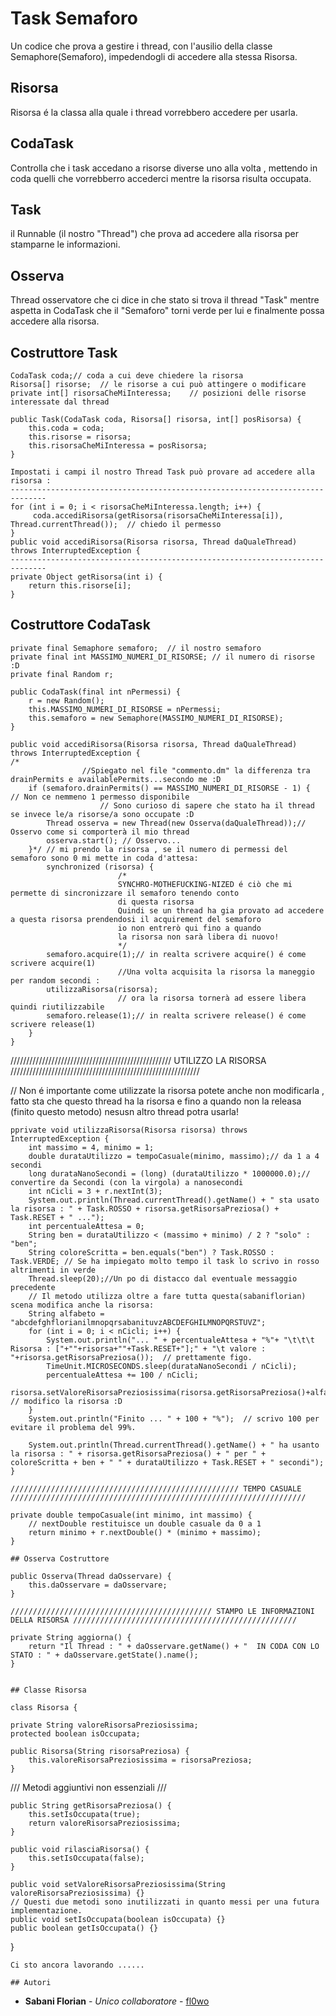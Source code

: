 # Task Semaforo

Un codice che prova a gestire i thread, con l'ausilio della classe Semaphore(Semaforo), impedendogli di accedere alla stessa Risorsa.

## Risorsa

Risorsa é la classa alla quale i thread vorrebbero accedere per usarla.

## CodaTask 

Controlla che i task accedano a risorse diverse uno alla volta , mettendo in coda quelli che vorrebberro accederci mentre la risorsa 
risulta occupata.

## Task

il Runnable (il nostro "Thread") che prova ad accedere alla risorsa per stamparne le informazioni.

## Osserva

Thread osservatore che ci dice in che stato si trova il thread "Task" mentre aspetta in CodaTask che il "Semaforo" torni verde per lui
e finalmente possa accedere alla risorsa.

## Costruttore Task

    CodaTask coda;// coda a cui deve chiedere la risorsa
    Risorsa[] risorse;  // le risorse a cui può attingere o modificare
    private int[] risorsaCheMiInteressa;    // posizioni delle risorse interessate dal thread

    public Task(CodaTask coda, Risorsa[] risorsa, int[] posRisorsa) {
        this.coda = coda;
        this.risorse = risorsa;
        this.risorsaCheMiInteressa = posRisorsa;
    }
    
    Impostati i campi il nostro Thread Task può provare ad accedere alla risorsa :
    ------------------------------------------------------------------------------
    for (int i = 0; i < risorsaCheMiInteressa.length; i++) {
         coda.accediRisorsa(getRisorsa(risorsaCheMiInteressa[i]), Thread.currentThread());  // chiedo il permesso
    }
    public void accediRisorsa(Risorsa risorsa, Thread daQualeThread) throws InterruptedException {
    ------------------------------------------------------------------------------
    private Object getRisorsa(int i) {
        return this.risorse[i];
    }

## Costruttore CodaTask
  
    private final Semaphore semaforo;  // il nostro semaforo
    private final int MASSIMO_NUMERI_DI_RISORSE; // il numero di risorse :D
    private final Random r;

    public CodaTask(final int nPermessi) {
        r = new Random();
        this.MASSIMO_NUMERI_DI_RISORSE = nPermessi;
        this.semaforo = new Semaphore(MASSIMO_NUMERI_DI_RISORSE);
    }

    public void accediRisorsa(Risorsa risorsa, Thread daQualeThread) throws InterruptedException {
    /*
                    //Spiegato nel file "commento.dm" la differenza tra drainPermits e availablePermits...secondo me :D
        if (semaforo.drainPermits() == MASSIMO_NUMERI_DI_RISORSE - 1) {  // Non ce nemmeno 1 permesso disponibile
                        // Sono curioso di sapere che stato ha il thread se invece le/a risorse/a sono occupate :D
            Thread osserva = new Thread(new Osserva(daQualeThread));// Osservo come si comporterà il mio thread
            osserva.start(); // Osservo...
        }*/ // mi prendo la risorsa , se il numero di permessi del semaforo sono 0 mi mette in coda d'attesa:
            synchronized (risorsa) {
                            /*
                            SYNCHRO-MOTHEFUCKING-NIZED é ciò che mi permette di sincronizzare il semaforo tenendo conto 
                            di questa risorsa
                            Quindi se un thread ha gia provato ad accedere a questa risorsa prendendosi il acquirement del semaforo 
                            io non entrerò qui fino a quando
                            la risorsa non sarà libera di nuovo!
                            */
            semaforo.acquire(1);// in realta scrivere acquire() é come scrivere acquire(1)
                            //Una volta acquisita la risorsa la maneggio per random secondi :
            utilizzaRisorsa(risorsa);
                            // ora la risorsa tornerà ad essere libera quindi riutilizzabile
            semaforo.release(1);// in realta scrivere release() é come scrivere release(1)
        }
    }

  /////////////////////////////////////////////////// UTILIZZO LA RISORSA ////////////////////////////////////////////////////////////

// Non é importante come utilizzate la risorsa potete anche non modificarla , fatto sta che questo thread ha la risorsa e fino a quando non la releasa (finito questo metodo) nesusn altro thread potra usarla!

    pprivate void utilizzaRisorsa(Risorsa risorsa) throws InterruptedException {
        int massimo = 4, minimo = 1;
        double durataUtilizzo = tempoCasuale(minimo, massimo);// da 1 a 4 secondi
        long durataNanoSecondi = (long) (durataUtilizzo * 1000000.0);// convertire da Secondi (con la virgola) a nanosecondi
        int nCicli = 3 + r.nextInt(3);
        System.out.println(Thread.currentThread().getName() + " sta usato la risorsa : " + Task.ROSSO + risorsa.getRisorsaPreziosa() + Task.RESET + " ...");
        int percentualeAttesa = 0;
        String ben = durataUtilizzo < (massimo + minimo) / 2 ? "solo" : "ben";
        String coloreScritta = ben.equals("ben") ? Task.ROSSO : Task.VERDE; // Se ha impiegato molto tempo il task lo scrivo in rosso altrimenti in verde
        Thread.sleep(20);//Un po di distacco dal eventuale messaggio precedente
        // Il metodo utilizza oltre a fare tutta questa(sabaniflorian) scena modifica anche la risorsa:
        String alfabeto = "abcdefghflorianilmnopqrsabanituvzABCDEFGHILMNOPQRSTUVZ";
        for (int i = 0; i < nCicli; i++) {
            System.out.println("... " + percentualeAttesa + "%"+ "\t\t\t Risorsa : ["+""+risorsa+""+Task.RESET+"];" + "\t valore : "+risorsa.getRisorsaPreziosa());  // prettamente figo.
            TimeUnit.MICROSECONDS.sleep(durataNanoSecondi / nCicli);
            percentualeAttesa += 100 / nCicli;
            risorsa.setValoreRisorsaPreziosissima(risorsa.getRisorsaPreziosa()+alfabeto.charAt(r.nextInt(alfabeto.length())));  // modifico la risorsa :D
        }
        System.out.println("Finito ... " + 100 + "%");  // scrivo 100 per evitare il problema del 99%.

        System.out.println(Thread.currentThread().getName() + " ha usanto la risorsa : " + risorsa.getRisorsaPreziosa() + " per " + coloreScritta + ben + " " + durataUtilizzo + Task.RESET + " secondi");
    }
    
    /////////////////////////////////////////////////// TEMPO CASUALE //////////////////////////////////////////////////////////////////
    
    private double tempoCasuale(int minimo, int massimo) {
        // nextDouble restituisce un double casuale da 0 a 1
        return minimo + r.nextDouble() * (minimo + massimo);
    }
    
    ## Osserva Costruttore
    
    public Osserva(Thread daOsservare) {
        this.daOsservare = daOsservare;
    }
    
    ///////////////////////////////////////////// STAMPO LE INFORMAZIONI DELLA RISORSA //////////////////////////////////////////////////
    
    private String aggiorna() {
        return "Il Thread : " + daOsservare.getName() + "  IN CODA CON LO STATO : " + daOsservare.getState().name();
    }
    
    
    ## Classe Risorsa 
    
    class Risorsa {

    private String valoreRisorsaPreziosissima;
    protected boolean isOccupata;

    public Risorsa(String risorsaPreziosa) {
        this.valoreRisorsaPreziosissima = risorsaPreziosa;
    }
/// Metodi aggiuntivi non essenziali ///

    public String getRisorsaPreziosa() {
        this.setIsOccupata(true);
        return valoreRisorsaPreziosissima;
    }

    public void rilasciaRisorsa() {
        this.setIsOccupata(false);
    }

    public void setValoreRisorsaPreziosissima(String valoreRisorsaPreziosissima) {}
    // Questi due metodi sono inutilizzati in quanto messi per una futura implementazione.
    public void setIsOccupata(boolean isOccupata) {}
    public boolean getIsOccupata() {}
}
    
    
    Ci sto ancora lavorando ......
    
    ## Autori

* **Sabani Florian** - *Unico collaboratore* - [fl0wo](https://github.com/fl0wo)
    

